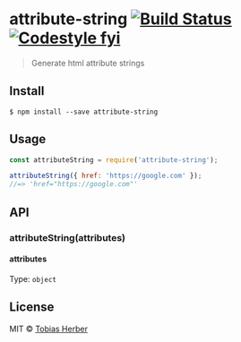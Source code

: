 # attribute-string [![Build Status](https://travis-ci.org/tobihrbr/attribute-string.svg?branch=master)](https://travis-ci.org/tobihrbr/attribute-string) [![Codestyle fyi](https://img.shields.io/badge/code%20style-fyi-E91E63.svg)](https://github.com/tobihrbr/fyi)


> Generate html attribute strings

## Install

```
$ npm install --save attribute-string
```

## Usage

```js
const attributeString = require('attribute-string');

attributeString({ href: 'https://google.com' });
//=> 'href="https://google.com"'
```

## API

### attributeString(attributes)

#### attributes

Type: `object`

## License

MIT © [Tobias Herber](https://tobihrbr.com)
